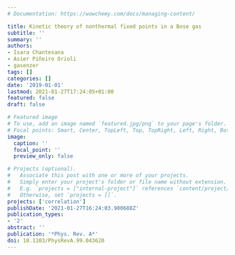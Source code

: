 ```yaml
---
# Documentation: https://wowchemy.com/docs/managing-content/

title: Kinetic theory of nonthermal fixed points in a Bose gas
subtitle: ''
summary: ''
authors:
- Isara Chantesana
- Asier Piñeiro Orioli
- gasenzer
tags: []
categories: []
date: '2019-01-01'
lastmod: 2021-01-27T17:24:05+01:00
featured: false
draft: false

# Featured image
# To use, add an image named `featured.jpg/png` to your page's folder.
# Focal points: Smart, Center, TopLeft, Top, TopRight, Left, Right, BottomLeft, Bottom, BottomRight.
image:
  caption: ''
  focal_point: ''
  preview_only: false

# Projects (optional).
#   Associate this post with one or more of your projects.
#   Simply enter your project's folder or file name without extension.
#   E.g. `projects = ["internal-project"]` references `content/project/deep-learning/index.md`.
#   Otherwise, set `projects = []`.
projects: ['correlation']
publishDate: '2021-01-27T16:24:03.900688Z'
publication_types:
- '2'
abstract: ''
publication: '*Phys. Rev. A*'
doi: 10.1103/PhysRevA.99.043620
---
```

